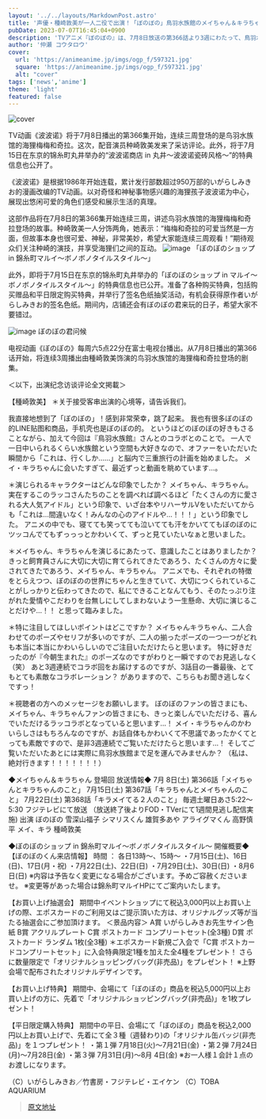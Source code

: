 ```yaml
---
layout: '../../layouts/MarkdownPost.astro'
title: '声優・種崎敦美が一人二役で出演！「ぼのぼの」鳥羽水族館のメイちゃん＆キラちゃん登場'
pubDate: 2023-07-07T16:45:04+0900
description: 'TVアニメ『ぼのぼの』は、7月8日放送の第366話より3週にわたって、鳥羽水族館のラッコであるメイちゃんとキラちゃんが登場する。このたび、そのメイちゃんとキラちゃんを演じる声優の種崎敦美より、インタビューコメントが到着した。'
author: '仲瀬 コウタロウ'
cover:
  url: 'https://animeanime.jp/imgs/ogp_f/597321.jpg'
  square: 'https://animeanime.jp/imgs/ogp_f/597321.jpg'
  alt: "cover"
tags: ['news','anime']
theme: 'light'
featured: false
---
```


![cover](https://animeanime.jp/imgs/ogp_f/597321.jpg)

TV动画《波波诺》将于7月8日播出的第366集开始，连续三周登场的是鸟羽水族馆的海狸梅梅和奇拉。这次，配音演员种崎敦美发来了采访评论。此外，将于7月15日在东京的锦糸町丸井举办的“波波诺商店 in 丸井～波波诺瓷砖风格～”的特典信息也公开了。

《波波诺》是根据1986年开始连载，累计发行部数超过950万部的いがらしみきお的漫画改编的TV动画。以对奇怪和神秘事物感兴趣的海狸孩子波波诺为中心，展现出悠闲可爱的角色们感受和展示生活的真理。

这部作品将在7月8日的第366集开始连续三周，讲述鸟羽水族馆的海狸梅梅和奇拉登场的故事。种崎敦美一人分饰两角，她表示：“梅梅和奇拉的可爱当然是一方面，但故事本身也很可爱、神秘，非常美妙，希望大家能连续三周观看！”期待观众们关注种崎的演技，并享受海狸们之间的互动。
![image](https://animeanime.jp/imgs/zoom/597322.jpg)
「ぼのぼのショップ in 錦糸町マルイ～ボノボノタイルスタイル～」

此外，即将于7月15日在东京的锦糸町丸井举办的「ぼのぼのショップ in マルイ～ボノボノタイルスタイル～」的特典信息也已公开。准备了各种购买特典，包括购买赠品和平日限定购买特典，并举行了签名色纸抽奖活动，有机会获得原作者いがらしみきお的签名色纸。期间内，店铺还会有ぼのぼの君来玩的日子，希望大家不要错过。

![image](https://animeanime.jp/imgs/zoom/597319.jpg)
ぼのぼの君问候

电视动画《ぼのぼの》每周六5点22分在富士电视台播出。从7月8日播出的第366话开始，将连续3周播出由種崎敦美饰演的鸟羽水族馆的海狸梅和奇拉登场的剧集。

＜以下，出演纪念访谈评论全文掲載＞

【種崎敦美】
＊关于接受客串出演的心境等，请告诉我们。

我直接地想到了「ぼのぼの」！感到非常荣幸，跳了起来。
我也有很多ぼのぼの的LINE贴图和商品，手机壳也是ぼのぼの的。
というほどのぼのぼの好きもさることながら、加えて今回は『鳥羽水族館』さんとのコラボとのことで。
一人で一日中いられるくらい水族館という空間も大好きなので、オファーをいただいた瞬間から「これは、行くしか……」と脳内で三重旅行の計画を始めました。 メイ・キラちゃんに会いたすぎて、最近ずっと動画を眺めています…。

＊演じられるキャラクターはどんな印象でしたか？
メイちゃん、キラちゃん。 実在するこのラッコさんたちのことを調べれば調べるほど「たくさんの方に愛される大人気アイドル」という印象で、いざ台本やリハーサルVをいただいてからも「これは…間違いなく！みんなの心のアイドルや…！！！」という印象でした。 アニメの中でも、寝てても笑ってても泣いてても汗をかいててもぼのぼのにツッコんでてもずっっっとかわいくて、ずっと見ていたいなぁと思いました。

＊メイちゃん、キラちゃんを演じるにあたって、意識したことはありましたか？
きっと飼育員さんに大切に大切に育てられてきたであろう、たくさんの方々に愛されてきたであろう、メイちゃん、キラちゃん。
アニメでも、それぞれの特徴をとらえつつ、ぼのぼのの世界にちゃんと生きていて、大切につくられていることがしっかりと伝わってきたので、私にできることなんてもう、そのたっぷり注がれた愛情やこだわりを台無しにしてしまわないよう一生懸命、大切に演じることだけや…！！
と思って臨みました。

＊特に注目してほしいポイントはどこですか？
メイちゃんキラちゃん、二人合わせてのポーズやセリフが多いのですが、二人の揃ったポーズの一つ一つがどれも本当に本当にかわいらしいのでご注目いただけたらと思います。 特に好きだったのが『今朝生まれた』のポーズなのですがわりと一瞬ですのでお見逃しなく（笑）
あと3週連続でコラボ回をお届けするのですが、3話目の一番最後、とてもとても素敵なコラボレーション？ がありますので、こちらもお聞き逃しなくですっ！

＊視聴者の方へのメッセージをお願いします。
ぼのぼのファンの皆さまにも、メイちゃん、キラちゃんファンの皆さまにも、きっと楽しんでいただける、喜んでいただけるラッコラボとなっていると思います…！ メイ・キラちゃんのかわいらしさはもちろんなのですが、お話自体もかわいくて不思議であったかくてとっても素敵ですので、是非3週連続でご覧いただけたらと思います…！
そしてご覧いただいたあとには実際に鳥羽水族館まで足を運んでみませんか？
（私は、絶対行きます！！！！！！！）

◆メイちゃん＆キラちゃん 登場回 放送情報◆
7月 8日(土) 第366話「メイちゃんとキラちゃんのこと」
7月15日(土) 第367話「キラちゃんとメイちゃんのこと」
7月22日(土) 第368話「キラメイてる２人のこと」
毎週土曜日あさ5:22～5:30 フジテレビにて放送
（放送終了後よりFOD・TVerにて1週間見逃し配信実施)
出演
ぼのぼの 雪深山福子
シマリスくん 雄賀多あや
アライグマくん 高野慎平
メイ、キラ 種崎敦美

◆ぼのぼのショップ in 錦糸町マルイ～ボノボノタイルスタイル～ 開催概要◆
【ぼのぼのくん来店情報】
時間 ： 各日13時～、15時～
・7月15日(土)、16日(日)、17日(月・祝)
・7月22日(土)、22日(日)
・7月29日(土)、30日(日)
・8月6日(日)
※内容は予告なく変更になる場合がございます。予めご容赦くださいませ。
※変更等があった場合は錦糸町マルイHPにてご案内いたします。

【お買い上げ抽選会】
期間中イベントショップにて税込3,000円以上お買い上げの際、エポスカードのご利用又はご提示頂いた方は、オリジナルグッズ等が当たる抽選会にご参加頂けます。
＜景品内容＞
A賞 いがらしみきお先生サイン色紙
B賞 アクリルプレート
C賞 ポストカード コンプリートセット(全3種)
D賞 ポストカード ランダム 1枚(全3種)
＊エポスカード新規ご入会で「C賞 ポストカードコンプリートセット」に入会特典限定1種を加えた全4種をプレゼント！
さらに数量限定で「オリジナルショッピングバッグ(非売品)」をプレゼント！
※上野会場で配布されたオリジナルデザインです。

【お買い上げ特典】
期間中、会場にて「ぼのぼの」商品を税込5,000円以上お買い上げの方に、先着で「オリジナルショッピングバッグ(非売品)」を1枚プレゼント！

【平日限定購入特典】
期間中の平日、会場にて「ぼのぼの」商品を税込2,000円以上お買い上げで、先着にて全３種（週替わり)の「オリジナル缶バッジ(非売品)」を１つプレゼント！
・第１弾 7月18日(火)～7月21日(金)
・第２弾 7月24日(月)～7月28日(金)
・第３弾 7月31日(月)～8月 4日(金)
※お一人様１会計１点のお渡しになります。

（C）いがらしみきお／竹書房・フジテレビ・エイケン
（C）TOBA AQUARIUM

>[原文地址](https://animeanime.jp/article/2023/07/07/78425.html)  
